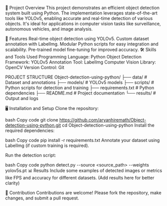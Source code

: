 📜 Project Overview
This project demonstrates an efficient object detection system built using Python. The implementation leverages state-of-the-art tools like YOLOv5, enabling accurate and real-time detection of various objects. It's ideal for applications in computer vision tasks like surveillance, autonomous vehicles, and image analysis.

🚀 Features
Real-time object detection using YOLOv5.
Custom dataset annotation with LabelImg.
Modular Python scripts for easy integration and scalability.
Pre-trained model fine-tuning for improved accuracy.
🛠️ Skills and Tools Used
Programming Language: Python
Object Detection Framework: YOLOv5
Annotation Tool: LabelImg
Computer Vision Library: OpenCV
Version Control: Git


PROJECT STRUCTURE
Object-detection-using-python/
├── data/                 # Dataset and annotations
├── models/               # YOLOv5 models
├── scripts/              # Python scripts for detection and training
├── requirements.txt      # Python dependencies
├── README.md             # Project documentation
└── results/              # Output and logs

🖥️ Installation and Setup
Clone the repository:

bash
Copy code
git clone https://github.com/aryanhiremath/Object-detection-using-python.git
cd Object-detection-using-python
Install the required dependencies:

bash
Copy code
pip install -r requirements.txt
Annotate your dataset using LabelImg (if custom training is required).

Run the detection script:

bash
Copy code
python detect.py --source <source_path> --weights yolov5s.pt
📊 Results
Include some examples of detected images or metrics like FPS and accuracy for different datasets. (Add results here for better clarity)

🤝 Contribution
Contributions are welcome! Please fork the repository, make changes, and submit a pull request.

